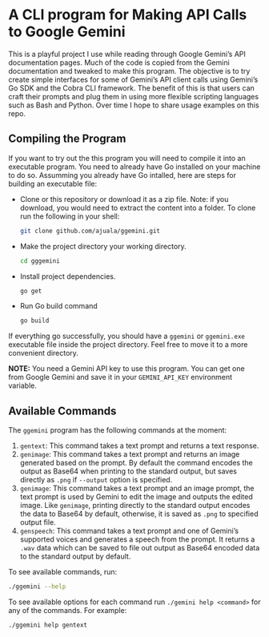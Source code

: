 # A CLI program for Making API Calls to Google Gemini

This is a playful project I use while reading through Google Gemini’s API documentation pages. Much of the code is copied from the Gemini documentation and tweaked to make this program. The objective is to try create simple interfaces for some of Gemini’s API client calls using Gemini’s Go SDK and the Cobra CLI framework. The benefit of this is that users can craft their prompts and plug them in using more flexible scripting languages such as Bash and Python. Over time I hope to share usage examples on this repo.

## Compiling the Program

If you want to try out the this program you will need to compile it into an executable program. You need to already have Go installed on your machine to do so. Assumming you already have Go intalled, here are steps for building an executable file:

- Clone or this repository or download it as a zip file. Note: if you download, you would need to extract the content into a folder. To clone run the following in your shell:
  ```sh
  git clone github.com/ajuala/ggemini.git
  ```
- Make the project directory your working directory.
  ```sh
  cd gggemini
  ```
- Install project dependencies.
  ```sh
  go get
  ```
- Run Go build command
  ```sh
  go build
  ```

If everything go successfully, you should have a `ggemini` or `ggemini.exe` executable file inside the project directory. Feel free to move it to a more convenient directory.

**NOTE:** You need a Gemini API key to use this program. You can get one from Google Gemini and save it in your `GEMINI_API_KEY` environment variable.

## Available Commands

The `ggemini` program has the following commands at the moment:
1. `gentext`: This command takes a text prompt and returns a text response.
2. `genimage`: This command takes a text prompt and returns an image generated based on the prompt. By default the command encodes the output as Base64 when printing to the standard output, but saves directly as `.png` if `--output` option is specified.
3. `genimage`: This command takes a text prompt and an image prompt, the text prompt is used by Gemini to edit the image and outputs the edited image. Like `genimage`, printing directly to the standard output encodes the data to Base64 by default, otherwise, it is saved as `.png` to specified output file.
4. `genspeech`: This command takes a text prompt and one of Gemini’s supported voices and generates a speech from the prompt. It returns a `.wav` data which can be saved to file out output as Base64 encoded data to the standard output by default.

To see available commands, run:
```sh
./ggemini --help
```

To see available options for each command run `./gemini help <command>` for any of the commands. For example:
```sh
./ggemini help gentext
```

